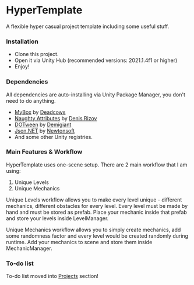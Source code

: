 # HyperTemplate

 A flexible hyper casual project template including some useful stuff.

### Installation

 - Clone this project.
 - Open it via Unity Hub (recommended versions: 2021.1.4f1 or higher)
 - Enjoy!

### Dependencies
All dependencies are auto-installing via Unity Package Manager, you don't need to do anything. 

 - [MyBox](https://github.com/Deadcows/MyBox) by [Deadcows](http://deadcow.ru/)
 - [Naughty Attributes](https://github.com/dbrizov/NaughtyAttributes) by [Denis Rizov](https://denisrizov.com/)
 - [DOTween](https://github.com/Demigiant/dotween) by [Demigiant](http://demigiant.com/)
 - [Json.NET](https://github.com/JamesNK/Newtonsoft.Json) by [Newtonsoft](https://www.newtonsoft.com/json)
 - And some other Unity registries.

### Main Features & Workflow
HyperTemplate uses one-scene setup. There are 2 main workflow that I am using:

 1. Unique Levels
 2. Unique Mechanics
 
 Unique Levels workflow allows you to make every level unique - different mechanics, different obstacles for every level. Every level must be made by hand and must be stored as prefab. Place your mechanic inside that prefab and store your levels inside LevelManager.
 
 Unique Mechanics workflow allows you to simply create mechanics, add some randomness factor and every level would be created randomly during runtime. Add your mechanics to scene and store them inside MechanicManager.
 
### To-do list
  
To-do list moved into [Projects](https://github.com/RhodosTheGod/HyperTemplate/projects) section!
